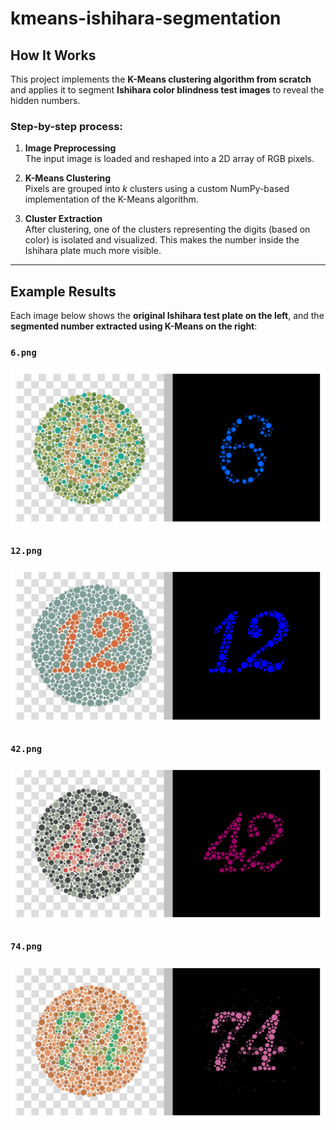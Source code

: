 # kmeans-ishihara-segmentation

## How It Works

This project implements the **K-Means clustering algorithm from scratch** and applies it to segment **Ishihara color blindness test images** to reveal the hidden numbers.

### Step-by-step process:
1. **Image Preprocessing**  
   The input image is loaded and reshaped into a 2D array of RGB pixels.

2. **K-Means Clustering**  
   Pixels are grouped into *k* clusters using a custom NumPy-based implementation of the K-Means algorithm.

3. **Cluster Extraction**  
   After clustering, one of the clusters representing the digits (based on color) is isolated and visualized. This makes the number inside the Ishihara plate much more visible.

---

## Example Results

Each image below shows the **original Ishihara test plate on the left**, and the **segmented number extracted using K-Means on the right**:

### `6.png`
![6](./6%20result.png)

### `12.png`
![12](./12%20result.png)

### `42.png`
![42](./42%20result.png)

### `74.png`
![74](./74%20result.png)
